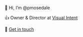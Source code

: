 👋 Hi, I’m @pmosedale

👍 Owner & Director at <a href="https://visualintent.com.au">Visual Intent</a>

💬 <a href="mailto:paul@visualintent.com.au">Get in touch</a>
